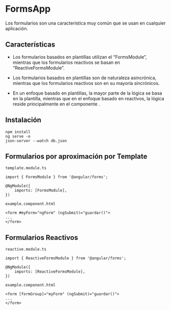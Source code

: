 # FormsApp

Los formularios son una característica muy común que se usan en cualquier aplicación.

## Características

- Los formularios basados ​​en plantillas utilizan el “FormsModule”, mientras que los formularios reactivos se basan en “ReactiveFormsModule”.

- Los formularios basados ​​en plantillas son de naturaleza asincrónica, mientras que los formularios reactivos son en su mayoría sincrónicos.

- En un enfoque basado en plantillas, la mayor parte de la lógica se basa en la plantilla, mientras que en el enfoque basado en reactivos, la lógica reside principalmente en el componente .

## Instalación

    npm install
    ng serve -o
    json-server --watch db.json


## Formularios por aproximación por Template

`template.module.ts`

    import { FormsModule } from '@angular/forms';

    @NgModule({
        imports: [FormsModule],
    })

`example.component.html`

    <form #myForm="ngForm" (ngSubmit)="guardar()">
    ...
    </form>


## Formularios Reactivos

`reactive.module.ts`

    import { ReactiveFormsModule } from '@angular/forms';

    @NgModule({
        imports: [ReactiveFormsModule],
    })

`example.component.html`

    <form [formGroup]="myForm" (ngSubmit)="guardar()">
    ...
    </form>
    
